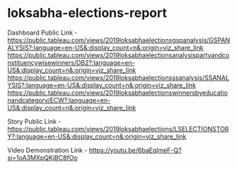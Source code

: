 # loksabha-elections-report


Dashboard Public Link - https://public.tableau.com/views/2019loksabhaelectionsgspanalysis/GSPANALYSIS?:language=en-US&:display_count=n&:origin=viz_share_link
https://public.tableau.com/views/2019loksabhaelectionsanalysispartyandconstituencywisewinners/DB2?:language=en-US&:display_count=n&:origin=viz_share_link
https://public.tableau.com/views/2019loksabhaelectionsssanalysis/SSANALYSIS?:language=en-US&:display_count=n&:origin=viz_share_link
https://public.tableau.com/views/2019loksabhaelectionswinnersbyeducationandcategory/ECW?:language=en-US&:display_count=n&:origin=viz_share_link

Story Public Link - https://public.tableau.com/views/2019loksabhaelections/LSELECTIONSTORY?:language=en-US&:display_count=n&:origin=viz_share_link

Video Demonstration Link - https://youtu.be/6baEqlmeF-Q?si=1oA3MXpQKjBC8fOo
